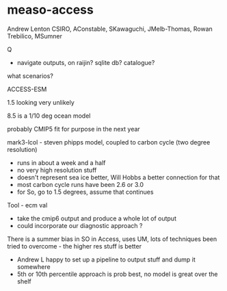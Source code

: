 # measo-access

Andrew Lenton CSIRO, AConstable, SKawaguchi, JMelb-Thomas, Rowan Trebilico, MSumner

Q

- navigate outputs, on raijin? sqlite db?  catalogue?


what scenarios? 

ACCESS-ESM

1.5 looking very unlikely

8.5 is a 1/10 deg ocean model

probably CMIP5 fit for purpose in the next year

mark3-lcol - steven phipps model, coupled to carbon cycle (two degree resolution)
- runs in about a week and a half
- no very high resolution stuff 
- doesn't represent sea ice better, Will Hobbs a better connection for that
- most carbon cycle runs have been 2.6 or 3.0 
- for So, go to 1.5 degrees, assume that continues

Tool - ecm val
- take the cmip6 output and produce a whole lot of output
- could incorporate our diagnostic approach ?



There is a summer bias in SO in Access, uses UM, lots of techniques been tried to overcome - the higher res stuff is better
- Andrew L happy to set up a pipeline to output stuff and dump it somewhere
- 5th or 10th percentile approach is prob best, no model is great over the shelf

